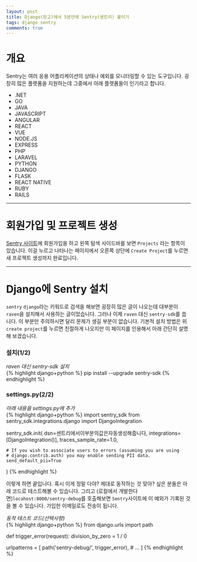 ```yaml
---
layout: post
title: Django(장고)에서 5분만에 Sentry(센트리) 붙이기
tags: django sentry
comments: true
---
```


# 개요

Sentry는 여러 응용 어플리케이션의 상태나 예외를 모니터링할 수 있는 도구입니다. 굉장히 많은 플랫폼을 지원하는데 그중에서 아래 플랫폼들이 인기라고 합니다.  

- .NET
- GO
- JAVA
- JAVASCRIPT
- ANGULAR
- REACT
- VUE
- NODE.JS
- EXPRESS
- PHP
- LARAVEL
- PYTHON
- DJANGO
- FLASK
- REACT NATIVE
- RUBY
- RAILS

---

# 회원가입 및 프로젝트 생성

[Sentry 사이트](https://sentry.io)에 회원가입을 하고 왼쪽 탐색 사이드바를 보면 `Projects` 라는 항목이 있습니다. 이걸 누르고 나타나는 페이지에서 오른쪽 상단에 `Create Project`를 누르면 새 프로젝트 생성까지 완료입니다.  

---

# Django에 Sentry 설치

`sentry` `django`라는 키워드로 검색을 해보면 굉장히 많은 글이 나오는데 대부분이 `raven`을 설치해서 사용하는 글이었습니다. 그러나 이제 `raven` 대신 `sentry-sdk`를 씁니다. 이 부분만 주의하시면 달리 문제가 생길 부분이 없습니다. 기본적 설치 방법은 위 `create project`를 누르면 친절하게 나오지만 이 페이지를 인용해서 아래 간단히 설명해 보겠습니다.  

### 설치(1/2)

*raven 대신 sentry-sdk 설치*  
{% highlight django+python %}
pip install --upgrade sentry-sdk
{% endhighlight %}

### settings.py(2/2)

*아래 내용을 settings.py에 추가*  
{% highlight django+python %}
import sentry_sdk
from sentry_sdk.integrations.django import DjangoIntegration

sentry_sdk.init(
    dsn=센트리에서이부분의값은자동생성해줍니다,
    integrations=[DjangoIntegration()],
    traces_sample_rate=1.0,

    # If you wish to associate users to errors (assuming you are using
    # django.contrib.auth) you may enable sending PII data.
    send_default_pii=True
)
{% endhighlight %}

이렇게 하면 끝입니다. 혹시 이게 정말 다야? 제대로 동작하는 것 맞아? 싶은 분들은 아래 코드로 테스트해볼 수 있습니다. 그리고 (로컬에서 개발한다면)`locahost:8000/sentry-debug`를 호출해보면 `Sentry`사이트에 이 예외가 기록된 것을 볼 수 있습니다. 가입한 이메일로도 전송이 됩니다.   

*동작 테스트 코드(선택사항)*  
{% highlight django+python %}
from django.urls import path

def trigger_error(request):
    division_by_zero = 1 / 0

urlpatterns = [
    path('sentry-debug/', trigger_error),
    # ...
]
{% endhighlight %}
